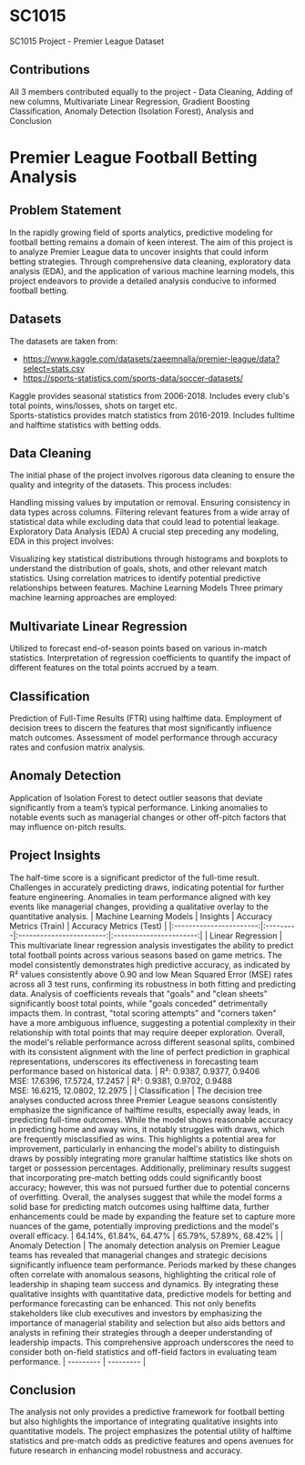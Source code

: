 # SC1015 
SC1015 Project - Premier League Dataset

## Contributions
All 3 members contributed equally to the project - Data Cleaning, Adding of new columns, Multivariate Linear Regression, Gradient Boosting Classification, Anomaly Detection (Isolation Forest), Analysis and Conclusion


# Premier League Football Betting Analysis

## Problem Statement
In the rapidly growing field of sports analytics, predictive modeling for football betting remains a domain of keen interest. The aim of this project is to analyze Premier League data to uncover insights that could inform betting strategies. Through comprehensive data cleaning, exploratory data analysis (EDA), and the application of various machine learning models, this project endeavors to provide a detailed analysis conducive to informed football betting.

## Datasets
The datasets are taken from: 
- https://www.kaggle.com/datasets/zaeemnalla/premier-league/data?select=stats.csv
- https://sports-statistics.com/sports-data/soccer-datasets/

Kaggle provides seasonal statistics from 2006-2018. Includes every club's total points, wins/losses, shots on target etc. <br>
Sports-statistics provides match statistics from 2016-2019. Includes fulltime and halftime statistics with betting odds.

## Data Cleaning
The initial phase of the project involves rigorous data cleaning to ensure the quality and integrity of the datasets. This process includes:

Handling missing values by imputation or removal.
Ensuring consistency in data types across columns.
Filtering relevant features from a wide array of statistical data while excluding data that could lead to potential leakage.
Exploratory Data Analysis (EDA)
A crucial step preceding any modeling, EDA in this project involves:

Visualizing key statistical distributions through histograms and boxplots to understand the distribution of goals, shots, and other relevant match statistics.
Using correlation matrices to identify potential predictive relationships between features.
Machine Learning Models
Three primary machine learning approaches are employed:

## Multivariate Linear Regression
Utilized to forecast end-of-season points based on various in-match statistics.
Interpretation of regression coefficients to quantify the impact of different features on the total points accrued by a team.

## Classification
Prediction of Full-Time Results (FTR) using halftime data.
Employment of decision trees to discern the features that most significantly influence match outcomes.
Assessment of model performance through accuracy rates and confusion matrix analysis.

## Anomaly Detection
Application of Isolation Forest to detect outlier seasons that deviate significantly from a team’s typical performance.
Linking anomalies to notable events such as managerial changes or other off-pitch factors that may influence on-pitch results.

## Project Insights
The half-time score is a significant predictor of the full-time result.
Challenges in accurately predicting draws, indicating potential for further feature engineering.
Anomalies in team performance aligned with key events like managerial changes, providing a qualitative overlay to the quantitative analysis.
| Machine Learning Models | Insights | Accuracy Metrics (Train) | Accuracy Metrics (Test) |
|:-----------------------:|:---------|:------------------------:|:-----------------------:|
| Linear Regression | This multivariate linear regression analysis investigates the ability to predict total football points across various seasons based on game metrics. The model consistently demonstrates high predictive accuracy, as indicated by R² values consistently above 0.90 and low Mean Squared Error (MSE) rates across all 3 test runs, confirming its robustness in both fitting and predicting data. Analysis of coefficients reveals that "goals" and "clean sheets" significantly boost total points, while "goals conceded" detrimentally impacts them. In contrast, "total scoring attempts" and "corners taken" have a more ambiguous influence, suggesting a potential complexity in their relationship with total points that may require deeper exploration. Overall, the model's reliable performance across different seasonal splits, combined with its consistent alignment with the line of perfect prediction in graphical representations, underscores its effectiveness in forecasting team performance based on historical data. | R²: 0.9387, 0.9377, 0.9406 <br>MSE: 17.6396, 17.5724, 17.2457 | R²: 0.9381, 0.9702, 0.9488 <br>MSE: 16.6215, 12.0802, 12.2975 |
| Classification | The decision tree analyses conducted across three Premier League seasons consistently emphasize the significance of halftime results, especially away leads, in predicting full-time outcomes. While the model shows reasonable accuracy in predicting home and away wins, it notably struggles with draws, which are frequently misclassified as wins. This highlights a potential area for improvement, particularly in enhancing the model's ability to distinguish draws by possibly integrating more granular halftime statistics like shots on target or possession percentages. Additionally, preliminary results suggest that incorporating pre-match betting odds could significantly boost accuracy; however, this was not pursued further due to potential concerns of overfitting. Overall, the analyses suggest that while the model forms a solid base for predicting match outcomes using halftime data, further enhancements could be made by expanding the feature set to capture more nuances of the game, potentially improving predictions and the model's overall efficacy. | 64.14%, 61.84%, 64.47% | 65.79%, 57.89%, 68.42% |
| Anomaly Detection | The anomaly detection analysis on Premier League teams has revealed that managerial changes and strategic decisions significantly influence team performance. Periods marked by these changes often correlate with anomalous seasons, highlighting the critical role of leadership in shaping team success and dynamics. By integrating these qualitative insights with quantitative data, predictive models for betting and performance forecasting can be enhanced. This not only benefits stakeholders like club executives and investors by emphasizing the importance of managerial stability and selection but also aids bettors and analysts in refining their strategies through a deeper understanding of leadership impacts. This comprehensive approach underscores the need to consider both on-field statistics and off-field factors in evaluating team performance. | --------- | --------- |


## Conclusion
The analysis not only provides a predictive framework for football betting but also highlights the importance of integrating qualitative insights into quantitative models. The project emphasizes the potential utility of halftime statistics and pre-match odds as predictive features and opens avenues for future research in enhancing model robustness and accuracy.
